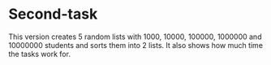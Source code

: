 # Second-task
This version creates 5 random lists with 1000, 10000, 100000, 1000000 and 10000000 students and sorts them into 2 lists.
It also shows how much time the tasks work for.
